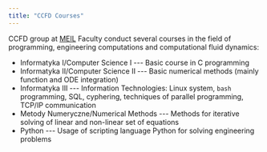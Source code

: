 ```yaml
---
title: "CCFD Courses"
---
```


CCFD group at [MEIL](http://meil.pw.edu.pl/) Faculty conduct several courses in the field of programming, engineering computations and computational fluid dynamics:
- Informatyka I/Computer Science I --- Basic course in C programming
- Informatyka II/Computer Science II --- Basic numerical methods (mainly function and ODE integration)
- Informatyka III --- Information Technologies: Linux system, `bash` programming, SQL, cyphering, techniques of parallel programming, TCP/IP communication
- Metody Numeryczne/Numerical Methods --- Methods for iterative solving of linear and non-linear set of equations
- Python --- Usage of scripting language Python for solving engineering problems


